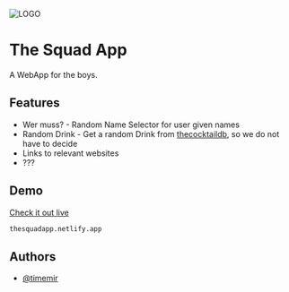 ![LOGO](https://user-images.githubusercontent.com/84287747/199046954-3db166f2-0f0b-4a8f-8fde-765da1b02478.svg)

# The Squad App

A WebApp for the boys.

## Features

- Wer muss? - Random Name Selector for user given names
- Random Drink - Get a random Drink from [thecocktaildb](https://www.thecocktaildb.com/), so we do not have to decide
- Links to relevant websites
- ???

## Demo

[Check it out live](https://thesquadapp.netlify.app/)

```bash
thesquadapp.netlify.app
```

## Authors

- [@timemir](https://www.github.com/timemir)

